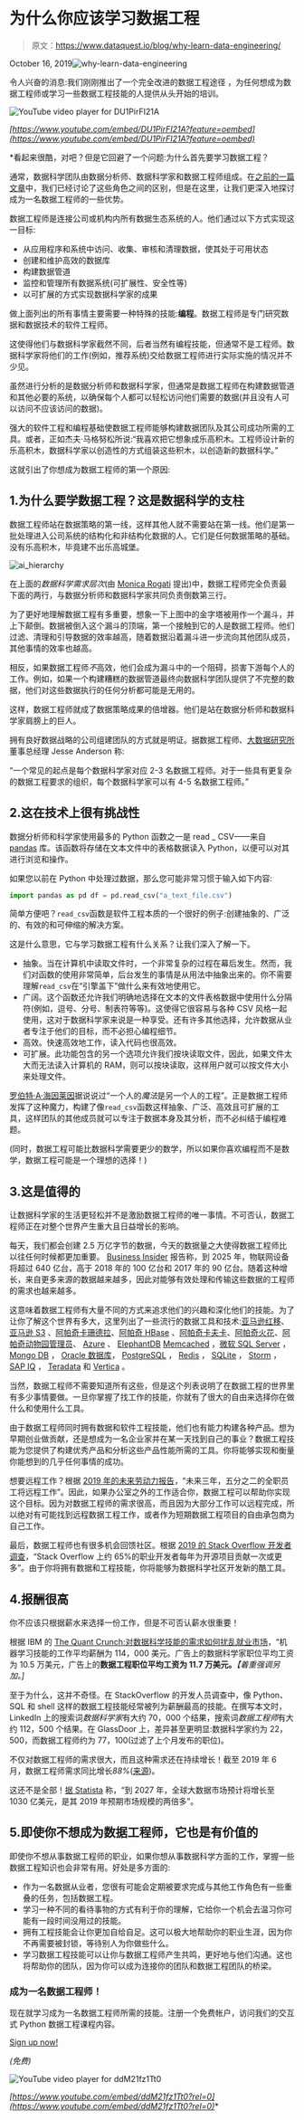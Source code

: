 # 为什么你应该学习数据工程

> 原文：<https://www.dataquest.io/blog/why-learn-data-engineering/>

October 16, 2019![why-learn-data-engineering](img/1d63cc9b31314784a84444afbde1741d.png)

令人兴奋的消息:我们刚刚推出了一个完全改进的数据工程途径 ，为任何想成为数据工程师或学习一些数据工程技能的人提供从头开始的培训。

![YouTube video player for DU1PirFI21A](img/0ebe79f9b8295cd3ea998d4b74e08ba3.png)

*[https://www.youtube.com/embed/DU1PirFI21A?feature=oembed](https://www.youtube.com/embed/DU1PirFI21A?feature=oembed)*

 *看起来很酷，对吧？但是它回避了一个问题:为什么首先要学习数据工程？

通常，数据科学团队由数据分析师、数据科学家和数据工程师组成。在[之前的一篇文章](https://www.dataquest.io/blog/data-analyst-data-scientist-data-engineer)中，我们已经讨论了这些角色之间的区别，但是在这里，让我们更深入地探讨成为一名数据工程师的一些优势。

数据工程师是连接公司或机构内所有数据生态系统的人。他们通过以下方式实现这一目标:

*   从应用程序和系统中访问、收集、审核和清理数据，使其处于可用状态
*   创建和维护高效的数据库
*   构建数据管道
*   监控和管理所有数据系统(可扩展性、安全性等)
*   以可扩展的方式实现数据科学家的成果

做上面列出的所有事情主要需要一种特殊的技能:**编程**。数据工程师是专门研究数据和数据技术的软件工程师。

这使得他们与数据科学家截然不同，后者当然有编程技能，但通常不是工程师。数据科学家将他们的工作(例如，推荐系统)交给数据工程师进行实际实施的情况并不少见。

虽然进行分析的是数据分析师和数据科学家，但通常是数据工程师在构建数据管道和其他必要的系统，以确保每个人都可以轻松访问他们需要的数据(并且没有人可以访问不应该访问的数据)。

强大的软件工程和编程基础使数据工程师能够构建数据团队及其公司成功所需的工具。或者，正如杰夫·马格努松所说:“我喜欢把它想象成乐高积木。工程师设计新的乐高积木，数据科学家以创造性的方式组装这些积木，以创造新的数据科学。”

这就引出了你想成为数据工程师的第一个原因:

## 1.为什么要学数据工程？这是数据科学的支柱

数据工程师站在数据策略的第一线，这样其他人就不需要站在第一线。他们是第一批处理进入公司系统的结构化和非结构化数据的人。它们是任何数据策略的基础。没有乐高积木，毕竟建不出乐高城堡。

![ai_hierarchy](img/7642aa27756220b69a77b1862998af3f.png)

在上面的*数据科学需求层次*(由 [Monica Rogati](https://en.wikipedia.org/wiki/Monica_Rogati) 提出)中，数据工程师完全负责最下面的两行，与数据分析师和数据科学家共同负责倒数第三行。

为了更好地理解数据工程有多重要，想象一下上图中的金字塔被用作一个漏斗，并上下颠倒。数据被倒入这个漏斗的顶端，第一个接触到它的人是数据工程师。他们过滤、清理和引导数据的效率越高，随着数据沿着漏斗进一步流向其他团队成员，其他事情的效率也越高。

相反，如果数据工程师*不*高效，他们会成为漏斗中的一个阻碍，损害下游每个人的工作。例如，如果一个构建糟糕的数据管道最终向数据科学团队提供了不完整的数据，他们对这些数据执行的任何分析都可能是无用的。

这样，数据工程师就成了数据策略成果的倍增器。他们是站在数据分析师和数据科学家肩膀上的巨人。

拥有良好数据战略的公司组建团队的方式就是明证。据数据工程师、[大数据研究所](https://www.bigdatainstitute.io/)董事总经理 Jesse Anderson 称:

“一个常见的起点是每个数据科学家对应 2-3 名数据工程师。对于一些具有更复杂的数据工程要求的组织，每个数据科学家可以有 4-5 名数据工程师。”

## 2.这在技术上很有挑战性

数据分析师和科学家使用最多的 Python 函数之一是 read _ CSV——来自 [pandas](https://en.wikipedia.org/wiki/Pandas_(software)) 库。该函数将存储在文本文件中的表格数据读入 Python，以便可以对其进行浏览和操作。

如果您以前在 Python 中处理过数据，那么您可能非常习惯于输入如下内容:

```py
import pandas as pd df = pd.read_csv("a_text_file.csv")
```

简单方便吧？`read_csv`函数是软件工程本质的一个很好的例子:创建抽象的、广泛的、有效的和可伸缩的解决方案。

这是什么意思，它与学习数据工程有什么关系？让我们深入了解一下。

*   抽象。当在计算机中读取文件时，一个非常复杂的过程在幕后发生。然而，我们对函数的使用非常简单，后台发生的事情是从用法中抽象出来的。你不需要理解`read_csv`在“引擎盖下”做什么来有效地使用它。
*   广阔。这个函数还允许我们明确地选择在文本的文件表格数据中使用什么分隔符(例如，逗号、分号、制表符等等)。这使得它很容易与各种 CSV 风格一起使用，这对于数据科学家来说是一种享受。还有许多其他选择，允许数据从业者专注于他们的目标，而不必担心编程细节。
*   高效。快速高效地工作，读入代码也很高效。
*   可扩展。此功能包含的另一个选项允许我们按块读取文件，因此，如果文件太大而无法读入计算机的 RAM，则可以按块读取，这样用户就可以按文件大小来处理文件。

[罗伯特·A·海因莱因](https://en.wikipedia.org/wiki/Robert_A._Heinlein)据说说过“一个人的*魔法*是另一个人的工程”。正是数据工程师发挥了这种魔力，构建了像`read_csv`函数这样抽象、广泛、高效且可扩展的工具，这样团队的其他成员就可以专注于数据本身及其分析，而不必纠结于编程难题。

(同时，数据工程可能比数据科学需要更少的数学，所以如果你喜欢编程而不是数学，数据工程可能是一个理想的选择！)

## 3.这是值得的

让数据科学家的生活更轻松并不是激励数据工程师的唯一事情。不可否认，数据工程师正在对整个世界产生重大且日益增长的影响。

每天，我们都会创建 2.5 万亿字节的数据，今天的数据量之大使得数据工程师比以往任何时候都更加重要。 [Business Insider](https://en.wikipedia.org/wiki/Business_Insider) 报告称，到 2025 年，物联网设备将超过 640 亿台，高于 2018 年的 100 亿台和 2017 年的 90 亿台。随着这种增长，来自更多来源的数据越来越多，因此对能够有效处理和传输这些数据的工程师的需求也越来越多。

这意味着数据工程师有大量不同的方式来追求他们的兴趣和深化他们的技能。为了让你了解这个世界有多大，这里列出了一些流行的数据工具和技术:[亚马逊红移](https://en.wikipedia.org/wiki/Amazon_Redshift)、[亚马逊 S3](https://en.wikipedia.org/wiki/Amazon_S3) 、[阿帕奇卡珊德拉](https://en.wikipedia.org/wiki/Apache_Cassandra)、[阿帕奇 HBase](https://en.wikipedia.org/wiki/Apache_HBase) 、[阿帕奇卡夫卡](https://en.wikipedia.org/wiki/Apache_Kafka)、[阿帕奇火花](https://en.wikipedia.org/wiki/Apache_Spark)、[阿帕奇动物园管理员](https://en.wikipedia.org/wiki/Apache_ZooKeeper)、 [Azure](https://en.wikipedia.org/wiki/Microsoft_Azure) 、 [ElephantDB](https://github.com/nathanmarz/elephantdb) [Memcached](https://en.wikipedia.org/wiki/Memcached) ，[微软 SQL Server](https://en.wikipedia.org/wiki/Microsoft_SQL_Server) ， [Mongo DB](https://en.wikipedia.org/wiki/MongoDB) ， [Oracle 数据库](https://en.wikipedia.org/wiki/Oracle_Database)， [PostgreSQL](https://en.wikipedia.org/wiki/PostgreSQL) ， [Redis](https://en.wikipedia.org/wiki/Redis) ， [SQLite](https://en.wikipedia.org/wiki/SQLite) ， [Storm](https://en.wikipedia.org/wiki/Storm_(software)) ， [SAP IQ](https://en.wikipedia.org/wiki/SAP_IQ) ， [Teradata](https://en.wikipedia.org/wiki/Teradata#Technology_and_products) 和 [Vertica](https://en.wikipedia.org/wiki/Vertica) 。

当然，数据工程师不需要知道所有这些，但是这个列表说明了在数据工程的世界里有多少事情要做。一旦你掌握了找工作的技能，你就有了很大的自由来选择你在做什么和使用什么工具。

由于数据工程师同时拥有数据和软件工程技能，他们也有能力构建各种产品。想为早期创业做贡献，还是想成为一名企业家并在某一天找到自己的事业？数据工程技能为您提供了构建优秀产品和分析这些产品性能所需的工具。你将能够实现和衡量你能想到的几乎任何事情的成功。

想要远程工作？根据 [2019 年的未来劳动力报告](https://www.upwork.com/i/future-workforce/fw/2019/)，“未来三年，五分之二的全职员工将远程工作”。因此，如果办公室之外的工作适合你，数据工程可以帮助你实现这个目标。因为对数据工程师的需求很高，而且因为大部分工作可以远程完成，所以绝对有可能找到远程数据工程工作，或者作为短期数据工程项目的自由承包商为自己工作。

最后，数据工程师也有很多机会回馈社区。根据 [2019 的 Stack Overflow 开发者调查](https://insights.stackoverflow.com/survey/2019#developer-roles)，“Stack Overflow 上约 65%的职业开发者每年为开源项目贡献一次或更多”。由于你将拥有数据和工程技能，你将能够为数据科学社区开发新的酷工具。

## 4.报酬很高

你不应该只根据薪水来选择一份工作，但是不可否认薪水很重要！

根据 IBM 的 [The Quant Crunch:对数据科学技能的需求如何扰乱就业市场](https://www.ibm.com/downloads/cas/3RL3VXGA)，“机器学习技能的工作平均薪酬为 114，000 美元。广告上的数据科学家职位平均工资为 10.5 万美元，广告上的**数据工程职位平均工资为 11.7 万美元。***【着重强调另加。]*

至于为什么，这并不奇怪。在 StackOverflow 的开发人员调查中，像 Python、SQL 和 shell 这样的数据工程技能经常被列为薪酬最高的技能。在撰写本文时，LinkedIn 上的搜索词*数据科学家*有大约 70，000 个结果，搜索词*数据工程师*有大约 112，500 个结果。在 GlassDoor 上，差异甚至更明显:数据科学家约为 22，500，而数据工程师约为 77，100(过滤了上个月发布的职位)。

不仅对数据工程师的需求很大，而且这种需求还在持续增长！截至 2019 年 6 月，数据工程师需求同比增长*88%*([来源](https://insights.dice.com/2019/06/04/data-engineer-remains-top-demand-job/))。

这还不是全部！[据 Statista](https://www.statista.com/statistics/254266/global-big-data-market-forecast) 称，“到 2027 年，全球大数据市场预计将增长至 1030 亿美元，是其 2019 年预期市场规模的两倍多”。

## 5.即使你不想成为数据工程师，它也是有价值的

即使你不想从事数据工程师的职业，如果你想从事数据科学方面的工作，掌握一些数据工程知识也会非常有用。好处是多方面的:

*   作为一名数据从业者，您很有可能会定期被要求完成与其他工作角色有一些重叠的任务，包括数据工程。
*   学习一种不同的看待事物的方式有利于你的理解，它给你一个机会去温习你可能有一段时间没用过的技能。
*   拥有工程技能会让你更加自给自足。这可以极大地帮助你的职业生涯，因为你不再需要被封锁，等待别人为你做些什么。
*   学习数据工程技能可以让你与数据工程师产生共鸣，更好地与他们沟通。这也将帮助你的团队，因为你可以成为连接你的团队和数据工程团队的桥梁。

### 成为一名数据工程师！

现在就学习成为一名数据工程师所需的技能。注册一个免费帐户，访问我们的交互式 Python 数据工程课程内容。

[Sign up now!](https://app.dataquest.io/signup)

*(免费)*

![YouTube video player for ddM21fz1Tt0](img/5a85348206993fc2a430506128b76684.png)

*[https://www.youtube.com/embed/ddM21fz1Tt0?rel=0](https://www.youtube.com/embed/ddM21fz1Tt0?rel=0)**